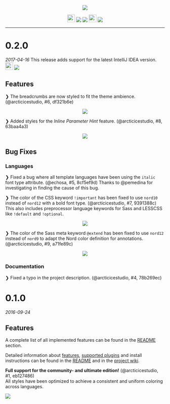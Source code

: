 <p align="center"><img src="https://cdn.rawgit.com/arcticicestudio/nord-intellij-idea-syntax/develop/src/assets/nord-intellij-idea-syntax-banner.svg"/></p>

<p align="center"><img src="https://assets-cdn.github.com/favicon.ico" width=24 height=24/> <a href="https://github.com/arcticicestudio/nord-intellij-idea-syntax/releases/latest"><img src="https://img.shields.io/github/release/arcticicestudio/nord-intellij-idea-syntax.svg?style=flat-square"/></a> <a href="https://github.com/arcticicestudio/nord/releases/tag/v0.2.0"><img src="https://img.shields.io/badge/Nord-v0.2.0-88C0D0.svg?style=flat-square"/></a> <img src="https://jetbrains.com/_assets/shared/favicons/jetbrains.ico" width=24 height=24/> <a href="https://www.jetbrains.com/idea/"><img src="https://img.shields.io/badge/IntelliJ_IDEA-2017.1.x-000000.svg?style=flat-square"/></a></p>

---

# 0.2.0
*2017-04-16*
This release adds support for the latest IntelliJ IDEA version.  
<img src="https://jetbrains.com/_assets/shared/favicons/jetbrains.ico" width=24 height=24/> <a href="https://www.jetbrains.com/idea/"><img src="https://img.shields.io/badge/IntelliJ_IDEA-2017.1.x-000000.svg?style=flat-square"/></a>

## Features
❯ The breadcrumbs are now styled to fit the theme ambience. (@arcticicestudio, #6, df321b6e)

<p align="center"><img src="https://cloud.githubusercontent.com/assets/7836623/25065781/c8c035ee-2215-11e7-951b-d96e9437ef81.png"/></p>

❯ Added styles for the *Inline Parameter Hint* feature. (@arcticicestudio, #8, 63baa4a3)

<p align="center"><img src="https://cloud.githubusercontent.com/assets/7836623/25065829/934dc2f4-2216-11e7-8557-ca61356dfd36.png"/></p>

## Bug Fixes
### Languages
❯ Fixed a bug where all template languages have been using the `italic` font type attribute. (@echosa, #5, 8cf5ef9d)
Thanks to @pemedina for investigating in finding the cause of this bug.

❯ The color of the CSS keyword `!important` has been fixed to use `nord10` instead of `nord12` with a bold font type. (@arcticicestudio, #7, 9391388c)
This also includes preprocessor language keywords for Sass and LESSCSS like `!default` and `!optional`.

<p align="center"><img src="https://cloud.githubusercontent.com/assets/7836623/25065784/dd9a2966-2215-11e7-980c-44d6a1e33037.png"/></p>

❯ The color of the Sass meta keyword `@extend` has been fixed to use `nord12` instead of `nord9` to adapt the Nord color definition for annotations. (@arcticicestudio, #9, a71fe89c)

<p align="center"><img src="https://cloud.githubusercontent.com/assets/7836623/25065785/e1529174-2215-11e7-8022-03c01d38e1ea.png"/></p>

### Documentation
❯ Fixed a typo in the project description. (@arcticicestudio, #4, 78b269ec)

# 0.1.0
*2016-09-24*
## Features
A complete list of all implemented features can be found in the [README](https://github.com/arcticicestudio/nord-intellij-idea-syntax/blob/develop/README.md#features) section.

Detailed information about [features](https://github.com/arcticicestudio/nord-intellij-idea-syntax/blob/develop/README.md#features), [supported plugins](https://github.com/arcticicestudio/nord-intellij-idea-syntax/develop/README.md#plugins) and install instructions can be found in the [README](https://github.com/arcticicestudio/nord-intellij-idea-syntax/blob/develop/README.md#installation) and in the [project wiki](https://github.com/arcticicestudio/nord-intellij-idea-syntax/wiki).

**Full support for the **community- and ultimate** edition!** (@arcticicestudio, #1, eb127486)  
All styles have been optimized to achieve a consistent and uniform coloring across languages.

![](https://raw.githubusercontent.com/arcticicestudio/nord-intellij-idea-syntax/develop/src/assets/scrot-lang-java.png)
